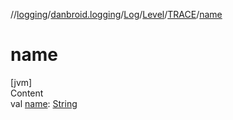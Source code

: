//[logging](../../../../../index.md)/[danbroid.logging](../../../index.md)/[Log](../../index.md)/[Level](../index.md)/[TRACE](index.md)/[name](name.md)



# name  
[jvm]  
Content  
val [name](name.md): [String](https://kotlinlang.org/api/latest/jvm/stdlib/kotlin/-string/index.html)  



